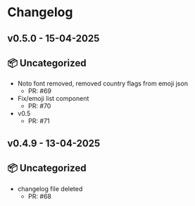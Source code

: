 # Changelog
## v0.5.0 - 15-04-2025
## 📦 Uncategorized

- Noto font removed, removed country flags from emoji json
   - PR: #69
- Fix/emoji list component
   - PR: #70
- v0.5
   - PR: #71


## v0.4.9 - 13-04-2025
## 📦 Uncategorized

- changelog file deleted
   - PR: #68



